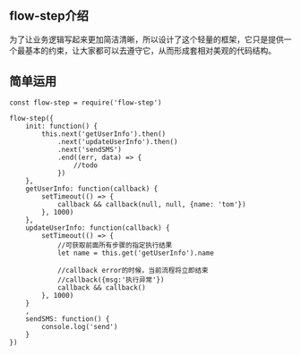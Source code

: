 ## flow-step介绍
为了让业务逻辑写起来更加简洁清晰，所以设计了这个轻量的框架，它只是提供一个最基本的约束，让大家都可以去遵守它，从而形成套相对美观的代码结构。

## 简单运用
    const flow-step = require('flow-step')

    flow-step({
        init: function() {
            this.next('getUserInfo').then()
                .next('updateUserInfo').then()
                .next('sendSMS')
                .end((err, data) => {
                    //todo
                })
        },
        getUserInfo: function(callback) {
            setTimeout(() => {
                callback && callback(null, null, {name: 'tom'})
            }, 1000)
        },
        updateUserInfo: function(callback) {
            setTimeout(() => {
                //可获取前面所有步骤的指定执行结果
                let name = this.get('getUserInfo').name

                //callback error的时候，当前流程将立即结束
                //callback({msg:'执行异常'})
                callback && callback()
            }, 1000)
        }
        ,
        sendSMS: function() {
            console.log('send')
        }
    })